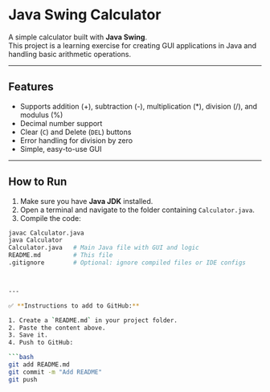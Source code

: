 # Java Swing Calculator

A simple calculator built with **Java Swing**.  
This project is a learning exercise for creating GUI applications in Java and handling basic arithmetic operations.

---

## Features

- Supports addition (+), subtraction (-), multiplication (*), division (/), and modulus (%)
- Decimal number support
- Clear (`C`) and Delete (`DEL`) buttons
- Error handling for division by zero
- Simple, easy-to-use GUI

---

## How to Run

1. Make sure you have **Java JDK** installed.
2. Open a terminal and navigate to the folder containing `Calculator.java`.
3. Compile the code:

```bash
javac Calculator.java
java Calculator
Calculator.java   # Main Java file with GUI and logic
README.md         # This file
.gitignore        # Optional: ignore compiled files or IDE configs



---

✅ **Instructions to add to GitHub:**

1. Create a `README.md` in your project folder.  
2. Paste the content above.  
3. Save it.  
4. Push to GitHub:

```bash
git add README.md
git commit -m "Add README"
git push
